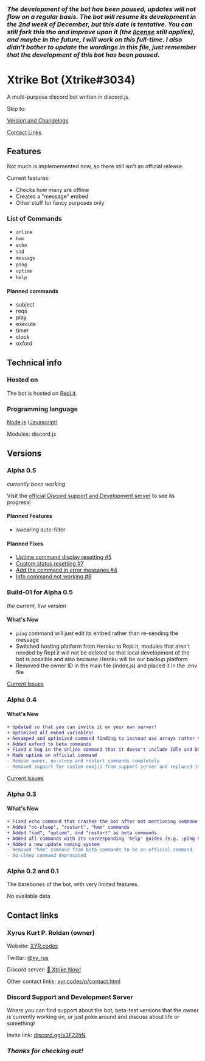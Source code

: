 ### *The development of the bot has been paused, updates will not flow on a regular basis. The bot will resume its development in the 2nd week of December, but this date is tentative. You can still fork this tho and improve upon it (the [license](https://github.com/xyr11/xtrike-bot/blob/main/LICENSE) still applies), and maybe in the future, I will work on this full-time. I also didn't bother to update the wordings in this file, just remember that the development of this bot has been paused.*

# Xtrike Bot (Xtrike#3034)
A multi-purpose discord bot written in discord.js.

Skip to:

[Version and Changelogs](#versions)

[Contact Links](#contact-links)

## Features
Not much is implememented now, so there still isn't an official release.

Current features:
+ Checks how many are offline
+ Creates a "message" embed
+ Other stuff for fancy purposes only

### List of Commands
+ `online`
+ `hmm`
+ `echo`
+ `sad`
+ `message`
+ `ping`
+ `uptime`
+ `help`

#### Planned commands

+ subject
+ reqs
+ play
+ execute
+ timer
+ clock
+ oxford

## Technical info

### Hosted on
The bot is hosted on [Repl.it](https://repl.it/~).

### Programming language
[Node.js](https://www.google.com/search?q=node.js "Search on Google") ([Javascript](https://www.google.com/search?q=javascript "Search on Google"))

Modules: discord.js

## Versions

### Alpha 0.5
*currently been working*

Visit the [official Discord support and Development server](#discord-support-and-development-server) to see its progress!

#### Planned Features
+  swearing auto-filter

#### Planned Fixes
+ [Uptime command display resetting #5](https://github.com/xyr11/xtrike-bot/issues/5 "See in Issues")
+ [Custom status resetting #7](https://github.com/xyr11/xtrike-bot/issues/7 "See in Issues")
+ [Add the command in error messages #4](https://github.com/xyr11/xtrike-bot/issues/4 "See in Issues")
+ [Info command not working #8](https://github.com/xyr11/xtrike-bot/issues/8 "See in Issues")


### Build-01 for Alpha 0.5
*the current, live version*

#### What's New
+ `ping` command will just edit its embed rather than re-sending the message
+ Switched hosting platform from Heroku to Repl.it, modules that aren't needed by Repl.it will not be deleted so that local development of the bot is possible and also because Heroku will be our backup platform
+ Removed the owner ID in the main file (index.js) and placed it in the .env file

[Current Issues](https://github.com/xyr11/xtrike-bot/issues "See in Issues")


### Alpha 0.4

#### What's New
```diff
+ Updated so that you can invite it on your own server!
+ Optimized all embed variables!
+ Revamped and optimized command finding to instead use arrays rather than your typical OR function
+ Added oxford to beta commands
+ Fixed a bug in the online command that it doesn't include Idle and Do Not Disturb members
+ Made uptime an official command
- Remove owner, no-sleep and restart commands completely
- Removed support for custom emojis from support server and replaced it with discord-wide emojis
```

[Current Issues](https://github.com/xyr11/xtrike-bot/issues "See in Issues")


### Alpha 0.3

#### What's New
```diff
+ Fixed echo command that crashes the bot after not mentioning someone
+ Added "no-sleep", "restart", "hmm" commands
+ Added "sad", "uptime", and "restart" as beta commands
+ Added all commands with its corresponding 'help' guides (e.g. ;ping help)
+ Added a new update naming system
- Removed "hmm" command from beta commands to be an official command
- No-sleep command deprecated
```


### Alpha 0.2 and 0.1
The barebones of the bot, with very limited features.

No available data

## Contact links
### Xyrus Kurt P. Roldan (owner)
Website: [XYR.codes](https://xyr.codes)

Twitter: [@xy_rus](https://twitter.com/xy_rus)

Discord server: [🎯 Xtrike Now!](https://discord.gg/yTFSQpU)

Other contact links: [xyr.codes/p/contact.html](https://www.xyr.codes/p/contact.html)

### Discord Support and Development Server
Where you can find support about the bot, beta-test versions that the owner is currently working on, or just poke around and discuss about life or something!

Invite link: [discord.gg/x3F22hN](https://discord.gg/x3F22hN)

### *Thanks for checking out!*
